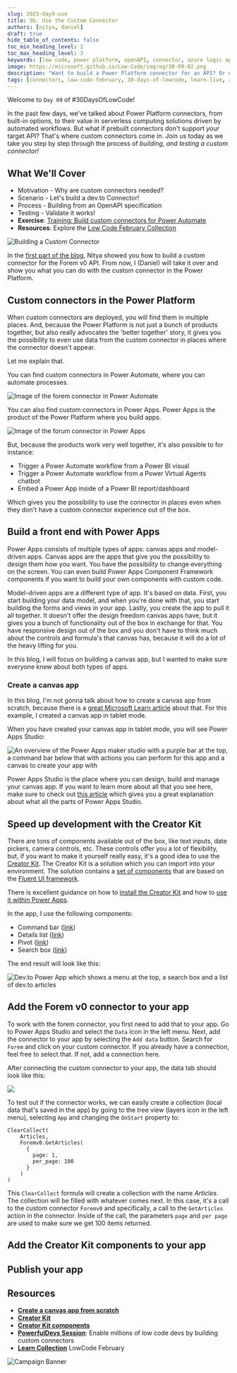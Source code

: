 ```yaml
---
slug: 2023-day9-use
title: 9b. Use the Custom Connector
authors: [nitya, daniel]
draft: true
hide_table_of_contents: false
toc_min_heading_level: 2
toc_max_heading_level: 3
keywords: [low code, power platform, openAPI, connector, azure logic apps, power automate, power apps, power platform creator kit ]
image: https://microsoft.github.io/Low-Code/img/og/30-09-02.png
description: "Want to build a Power Platform connector for an API? Or extend an existing one to support new capabilities? Join us on #30DaysOfLowCode to learn how - https://aka.ms/lowcode-february" 
tags: [connectors, low-code-february, 30-days-of-lowcode, learn-live, zero-to-hero, ask-the-expert,fusion-teams, power-platform]
---
```


<head>
  <meta name="twitter:url"
    content="https://microsoft.github.io/Low-Code/blog/2023-day9-use" />
  <meta name="twitter:title"
    content="9. Build a Custom Connector" />
  <meta name="twitter:description"
    content="Want to build a Power Platform connector for an API? Or extend an existing one to support new capabilities? Join us on #30DaysOfLowCode to learn how - https://aka.ms/lowcode-february" />
  <meta name="twitter:image"
    content="https://microsoft.github.io/Low-Code/img/og/30-09-02.png" />
  <meta name="twitter:card" content="summary_large_image" />
  <meta name="twitter:creator"
    content="@nitya" />
  <meta name="twitter:site" content="@AzureAdvocates" />
  <link rel="canonical"
    href="https://microsoft.github.io/Low-Code/blog/2023-day9-use" />
</head>

Welcome to `Day 09` of #30DaysOfLowCode!

In the past few days, we've talked about Power Platform connectors, from built-in options, to their value in serverless computing solutions driven by automated workflows. But what if prebuilt connectors don't support _your_ target API? That's where custom connectors come in. Join us today as we take you step by step through the process of _building, and testing a custom connector!_

## What We'll Cover

* Motivation - Why are custom connectors needed?
* Scenario - Let's build a dev.to Connector!
* Process - Building from an OpenAPI specification
* Testing - Validate it works!
* **Exercise**: [Training: Build custom connectors for Power Automate](https://learn.microsoft.com/training/paths/build-custom-connectors/?WT.mc_id=javascript-82212-ninarasi&ns-enrollment-type=Collection&ns-enrollment-id=xz6ehr2mx031y0)
* **Resources**: Explore the [Low Code February Collection](https://aka.ms/lowcode-february/collection)

![Building a Custom Connector](./../../../static/img/og/30-09-02.png)

<!-- ************************************* -->
<!--  AUTHORS: ONLY UPDATE BELOW THIS LINE -->
<!-- ************************************* -->

In the [first part of the blog](part-1.md), Nitya showed you how to build a custom connector for the Forem v0 API. From now, I (Daniel) will take it over and show you what you can do with the custom connector in the Power Platform.

## Custom connectors in the Power Platform

When custom connectors are deployed, you will find them in multiple places. And, because the Power Platform is not just a bunch of products together, but also really advocates the 'better together' story, it gives you the possibility to even use data from the custom connector in places where the connector doesn't appear.

Let me explain that.

You can find custom connectors in Power Automate, where you can automate processes.

![Image of the forem connector in Power Automate](Part2-1-Forem-Power-Automate.png)

You can also find custom connectors in Power Apps. Power Apps is the product of the Power Platform where you build apps.

![Image of the forum connector in Power Apps](Part2-2-Forem-Power-Apps.png)

But, because the products work very well together, it's also possible to for instance:

* Trigger a Power Automate workflow from a Power BI visual
* Trigger a Power Automate workflow from a Power Virtual Agents chatbot
* Embed a Power App inside of a Power BI report/dashboard

Which gives you the possibility to use the connector in places even when they don't have a custom connector experience out of the box.

## Build a front end with Power Apps

Power Apps consists of multiple types of apps: canvas apps and model-driven apps. Canvas apps are the apps that give you the possibility to design them how you want. You have the possibility to change everything on the screen. You can even build Power Apps Component Framework components if you want to build your own components with custom code.

Model-driven apps are a different type of app. It's based on data. First, you start building your data model, and when you're done with that, you start building the forms and views in your app. Lastly, you create the app to pull it all together. It doesn't offer the design freedom canvas apps have, but it gives you a bunch of functionality out of the box in exchange for that. You have responsive design out of the box and you don't have to think much about the controls and formula's that canvas has, because it will do a lot of the heavy lifting for you.

In this blog, I will focus on building a canvas app, but I wanted to make sure everyone knew about both types of apps.

### Create a canvas app

In this blog, I'm not gonna talk about how to create a canvas app from scratch, because there is a [great Microsoft Learn article](https://learn.microsoft.com/power-apps/maker/canvas-apps/create-blank-app?WT.mc_id=power-82212-dlaskewitz) about that. For this example, I created a canvas app in tablet mode.

When you have created your canvas app in tablet mode, you will see Power Apps Studio:

![An overview of the Power Apps maker studio with a purple bar at the top, a command bar below that with actions you can perform for this app and a canvas to create your app with](./Part2-3-Power-Apps-Create.png)

Power Apps Studio is the place where you can design, build and manage your canvas app. If you want to learn more about all that you see here, make sure to check out [this article](https://learn.microsoft.com/power-apps/maker/canvas-apps/power-apps-studio) which gives you a great explanation about what all the parts of Power Apps Studio.

## Speed up development with the Creator Kit

There are tons of components available out of the box, like text inputs, date pickers, camera controls, etc. These controls offer you a lot of flexibility, but, if you want to make it yourself really easy, it's a good idea to use the [Creator Kit](https://learn.microsoft.com/power-platform/guidance/creator-kit/overview?WT.mc_id=power-82212-dlaskewitz). The Creator Kit is a solution which you can import into your environment. The solution contains a [set of components](https://learn.microsoft.com/power-platform/guidance/creator-kit/components?WT.mc_id=power-82212-dlaskewitz) that are based on the [Fluent UI framework](https://developer.microsoft.com/fluentui?WT.mc_id=power-82212-dlaskewitz).

There is excellent guidance on how to [install the Creator Kit](https://learn.microsoft.com/power-platform/guidance/creator-kit/setup?WT.mc_id=power-82212-dlaskewitz) and how to [use it within Power Apps](https://learn.microsoft.com/power-platform/guidance/creator-kit/creator-kit-explained?WT.mc_id=power-82212-dlaskewitz).

In the app, I use the following components:

* Command bar ([link](https://learn.microsoft.com/power-platform/guidance/creator-kit/commandbar))
* Details list ([link](https://learn.microsoft.com/power-platform/guidance/creator-kit/detailslist))
* Pivot ([link](https://learn.microsoft.com/power-platform/guidance/creator-kit/pivot))
* Search box ([link](https://learn.microsoft.com/power-platform/guidance/creator-kit/searchbox))

The end result will look like this:

![Dev.to Power App which shows a menu at the top, a search box and a list of dev.to articles](Part2-4-Power-App-Finished.png)

## Add the Forem v0 connector to your app

To work with the forem connector, you first need to add that to your app. Go to Power Apps Studio and select the `Data` icon in the left menu. Next, add the connector to your app by selecting the `Add data` button. Search for `Forem` and click on your custom connector. If you already have a connection, feel free to select that. If not, add a connection here.

After connecting the custom connector to your app, the data tab should look like this:

![](Part2-5-Connector-Added.png)

To test out if the connector works, we can easily create a collection (local data that's saved in the app) by going to the tree view (layers icon in the left menu), selecting `App` and changing the `OnStart` property to:

```PowerFx
ClearCollect(
    Articles, 
    Foremv0.GetArticles(
      { 
        page: 1, 
        per_page: 100
      }
    )
)
```

This `ClearCollect` formula will create a collection with the name _Articles_. The collection will be filled with whatever comes next. In this case, it's a call to the custom connector `Foremv0` and specifically, a call to the `GetArticles` action in the connector. Inside of the call, the parameters `page` and `per page` are used to make sure we get 100 items returned.

## Add the Creator Kit components to your app

## Publish your app

## Resources

* [**Create a canvas app from scratch**](https://learn.microsoft.com/power-apps/maker/canvas-apps/create-blank-app?WT.mc_id=power-82212-dlaskewitz)
* [**Creator Kit**](https://learn.microsoft.com/power-platform/guidance/creator-kit/overview?WT.mc_id=power-82212-dlaskewitz)
* [**Creator Kit components**](https://learn.microsoft.com/power-platform/guidance/creator-kit/components/?WT.mc_id=power-82212-dlaskewitz)
* [**PowerfulDevs Session**](https://learn.microsoft.com/events/learn-events/powerful-devs-2023/?WT.mc_id=power-82212-dlaskewitz): Enable millions of low code devs by building custom connectors
* [**Learn Collection**](https://aka.ms/lowcode-february/collection) LowCode February

![Campaign Banner](./../../../static/img/og/30-banner.png)
